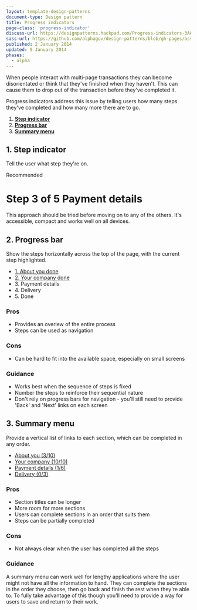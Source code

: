 ```yaml
---
layout: template-design-patterns
document-type: Design pattern
title: Progress indicators
page-class: 'progress-indicator'
discuss-url: https://designpatterns.hackpad.com/Progress-indicators-3AOrLoia9Us
sass-url: https://github.com/alphagov/design-patterns/blob/gh-pages/assets/sass/design-patterns/_progress-indicator.scss
published: 2 January 2014
updated: 9 January 2014
phases:
  - alpha
---
```


When people interact with multi-page transactions they can become disorientated or think that they've finished when they haven't. This can cause them to drop out of the transaction before they've completed it.

Progress indicators address this issue by telling users how many steps they've completed and how many more there are to go.

1. **[Step indicator](#step-indicator)**
2. **[Progress bar](#progress-bar)**
3. **[Summary menu](#summary-menu)**

<h2 class="heading-36" id="step-indicator">1. Step indicator</h2>

Tell the user what step they're on.

<div class="pattern-example">
  <div class="inner-block">
    <div class="ribbon">Recommended</div>
    <h1 class="heading-48">
      <span class="heading-27">Step 3 of 5</span>
      Payment details
    </h1>
  </div>
</div>

This approach should be tried before moving on to any of the others. It's accessible, compact and works well on all devices.

<h2 class="heading-36" id="progress-bar">2. Progress bar</h2>

Show the steps horizontally across the top of the page, with the current step highlighted.

<div class="pattern-example wide">
  <div class="inner-block">
    <nav role="navigation" class="horizontal progress-indicator">
      <ul>
        <li class="done"><a href="">1. About you <span>done</span></a></li>
        <li class="done"><a href="">2. Your company <span>done</span></a></li>
        <li class="active">3. Payment details</li>
        <li>4. Delivery</li>
        <li>5. Done</li>
      </ul>
    </nav>
  </div>
</div>

<h3 class="heading-24">Pros</h3>

* Provides an overiew of the entire process
* Steps can be used as navigation

<h3 class="heading-24">Cons</h3>

* Can be hard to fit into the available space, especially on small screens

<h3 class="heading-24">Guidance</h3>

* Works best when the sequence of steps is fixed
* Number the steps to reinforce their sequential nature
* Don't rely on progress bars for navigation - you'll still need to provide 'Back' and 'Next' links on each screen


<h2 class="heading-36" id="summary-menu">3. Summary menu</h2>

Provide a vertical list of links to each section, which can be completed in any order.

<div class="pattern-example">
  <div class="inner-block">
    <nav role="navigation" class="vertical progress-indicator">
      <ul>
        <li><a href="">About you <span>(3/10)</span></a></li>
        <li class="done"><a href="">Your company <span>(10/10)</span></a></li>
        <li class="active"><a href="">Payment details <span>(1/6)</span></a></li>
        <li><a href="">Delivery <span>(0/3)</span></a></li>
      </ul>
    </nav>
  </div>
</div>

<h3 class="heading-24">Pros</h3>

* Section titles can be longer
* More room for more sections
* Users can complete sections in an order that suits them
* Steps can be partially completed

<h3 class="heading-24">Cons</h3>

* Not always clear when the user has completed all the steps

<h3 class="heading-24">Guidance</h3>

A summary menu can work well for lengthy applications where the user might not have all the information to hand.
They can complete the sections in the order they choose, then go back and finish the rest when they're able to.
To fully take advantage of this though you'll need to provide a way for users to save and return to their work.



